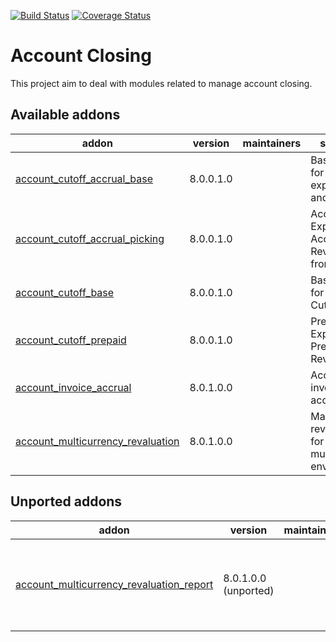 [![Build Status](https://travis-ci.org/OCA/account-closing.svg?branch=8.0)](https://travis-ci.org/OCA/account-closing)
[![Coverage Status](https://img.shields.io/coveralls/OCA/account-closing.svg)](https://coveralls.io/r/OCA/account-closing?branch=8.0)

Account Closing
===============

This project aim to deal with modules related to manage account closing.

[//]: # (addons)

Available addons
----------------
addon | version | maintainers | summary
--- | --- | --- | ---
[account_cutoff_accrual_base](account_cutoff_accrual_base/) | 8.0.0.1.0 |  | Base module for accrued expenses and revenues
[account_cutoff_accrual_picking](account_cutoff_accrual_picking/) | 8.0.0.1.0 |  | Accrued Expense & Accrued Revenue from Pickings
[account_cutoff_base](account_cutoff_base/) | 8.0.0.1.0 |  | Base module for Account Cut-offs
[account_cutoff_prepaid](account_cutoff_prepaid/) | 8.0.0.1.0 |  | Prepaid Expense, Prepaid Revenue
[account_invoice_accrual](account_invoice_accrual/) | 8.0.1.0.0 |  | Account invoice accrual
[account_multicurrency_revaluation](account_multicurrency_revaluation/) | 8.0.1.0.0 |  | Manage revaluation for multicurrency environment


Unported addons
---------------
addon | version | maintainers | summary
--- | --- | --- | ---
[account_multicurrency_revaluation_report](account_multicurrency_revaluation_report/) | 8.0.1.0.0 (unported) |  | Module for printing reports that completes the module Multicurrency Revaluation

[//]: # (end addons)
